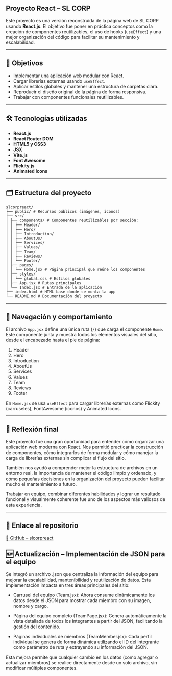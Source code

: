 ## Proyecto React – SL CORP

Este proyecto es una versión reconstruida de la página web de SL CORP usando **React.js**. El objetivo fue poner en práctica conceptos como la creación de componentes reutilizables, el uso de hooks (`useEffect`) y una mejor organización del código para facilitar su mantenimiento y escalabilidad.

---

## 🎯 Objetivos

- Implementar una aplicación web modular con React.
- Cargar librerías externas usando `useEffect`.
- Aplicar estilos globales y mantener una estructura de carpetas clara.
- Reproducir el diseño original de la página de forma responsiva.
- Trabajar con componentes funcionales reutilizables.

---

## 🛠️ Tecnologías utilizadas

- **React.js**
- **React Router DOM**
- **HTML5 y CSS3**
- **JSX**
- **Vite.js**
- **Font Awesome**
- **Flickity.js**
- **Animated Icons**

---

## 🗂️ Estructura del proyecto

```
slcorpreact/
├── public/ # Recursos públicos (imágenes, íconos)
├── src/
│ ├── components/ # Componentes reutilizables por sección:
│ │ ├── Header/
│ │ ├── Hero/
│ │ ├── Introduction/
│ │ ├── AboutUs/
│ │ ├── Services/
│ │ ├── Values/
│ │ ├── Team/
│ │ ├── Reviews/
│ │ └── Footer/
│ ├── pages/
│ │ └── Home.jsx # Página principal que reúne los componentes
│ ├── styles/
│ │ └── global.css # Estilos globales
│ ├── App.jsx # Rutas principales
│ └── Index.jsx # Entrada de la aplicación
├── index.html # HTML base donde se monta la app
└── README.md # Documentación del proyecto
```
---

## 🔄 Navegación y comportamiento

El archivo `App.jsx` define una única ruta (`/`) que carga el componente `Home`. Este componente junta y muestra todos los elementos visuales del sitio, desde el encabezado hasta el pie de página:

1. Header  
2. Hero  
3. Introduction  
4. AboutUs  
5. Services  
6. Values  
7. Team  
8. Reviews  
9. Footer  

En `Home.jsx` se usa `useEffect` para cargar librerías externas como Flickity (carruseles), FontAwesome (íconos) y Animated Icons.

---

## 🧠 Reflexión final

Este proyecto fue una gran oportunidad para entender cómo organizar una aplicación web moderna con React. Nos permitió practicar la construcción de componentes, cómo integrarlos de forma modular y cómo manejar la carga de librerías externas sin complicar el flujo del sitio.

También nos ayudó a comprender mejor la estructura de archivos en un entorno real, la importancia de mantener el código limpio y ordenado, y cómo pequeñas decisiones en la organización del proyecto pueden facilitar mucho el mantenimiento a futuro.

Trabajar en equipo, combinar diferentes habilidades y lograr un resultado funcional y visualmente coherente fue uno de los aspectos más valiosos de esta experiencia.

---

## 📎 Enlace al repositorio

[🔗 GitHub – slcorpreact](https://github.com/AAldoGarcia/slcorpreact)


## 🆕 Actualización – Implementación de JSON para el equipo

Se integró un archivo .json que centraliza la información del equipo para mejorar la escalabilidad, mantenibilidad y reutilización de datos. Esta implementación impacta en tres áreas principales del sitio:

- Carrusel del equipo (Team.jsx): Ahora consume dinámicamente los datos desde el JSON para mostrar cada miembro con su imagen, nombre y cargo.

- Página del equipo completo (TeamPage.jsx): Genera automáticamente la vista detallada de todos los integrantes a partir del JSON, facilitando la gestión del contenido.

- Páginas individuales de miembros (TeamMember.jsx): Cada perfil individual se genera de forma dinámica utilizando el ID del integrante como parámetro de ruta y extrayendo su información del JSON.

Esta mejora permite que cualquier cambio en los datos (como agregar o actualizar miembros) se realice directamente desde un solo archivo, sin modificar múltiples componentes.

